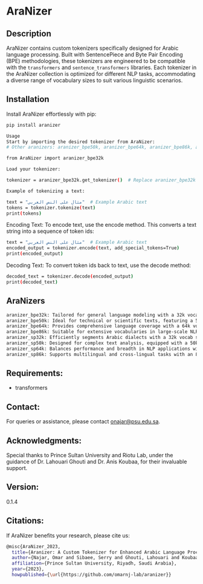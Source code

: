 # AraNizer

## Description
AraNizer contains custom tokenizers specifically designed for Arabic language processing. Built with SentencePiece and Byte Pair Encoding (BPE) methodologies, these tokenizers are engineered to be compatible with the `transformers` and `sentence_transformers` libraries. Each tokenizer in the AraNizer collection is optimized for different NLP tasks, accommodating a diverse range of vocabulary sizes to suit various linguistic scenarios.

## Installation
Install AraNizer effortlessly with pip:
```bash
pip install aranizer

Usage 
Start by importing the desired tokenizer from AraNizer:
# Other aranizers: aranizer_bpe50k, aranizer_bpe64k, aranizer_bpe86k, aranizer_sp32k, aranizer_sp50k, aranizer_sp64k, aranizer_sp86k

from AraNizer import aranizer_bpe32k

Load your tokenizer:

tokenizer = aranizer_bpe32k.get_tokenizer()  # Replace aranizer_bpe32k with your chosen tokenizer

Example of tokenizing a text:

text = "مثال على النص العربي"  # Example Arabic text
tokens = tokenizer.tokenize(text)
print(tokens)
```

Encoding Text:
To encode text, use the encode method. This converts a text string into a sequence of token ids:
```bash
text = "مثال على النص العربي"  # Example Arabic text
encoded_output = tokenizer.encode(text, add_special_tokens=True)
print(encoded_output)
```
Decoding Text:
To convert token ids back to text, use the decode method:
```bash
decoded_text = tokenizer.decode(encoded_output)
print(decoded_text)
```

## AraNizers
```bash
aranizer_bpe32k: Tailored for general language modeling with a 32k vocab size.
aranizer_bpe50k: Ideal for technical or scientific texts, featuring a 50k vocab size.
aranizer_bpe64k: Provides comprehensive language coverage with a 64k vocab size.
aranizer_bpe86k: Suitable for extensive vocabularies in large-scale NLP tasks with an 86k vocab size.
aranizer_sp32k: Efficiently segments Arabic dialects with a 32k vocab size.
aranizer_sp50k: Designed for complex text analysis, equipped with a 50k vocab size.
aranizer_sp64k: Balances performance and breadth in NLP applications with a 64k vocab size.
aranizer_sp86k: Supports multilingual and cross-lingual tasks with an 86k vocab size.
```
## Requirements:
- transformers
  
## Contact:
For queries or assistance, please contact onajar@psu.edu.sa.

## Acknowledgments:
Special thanks to Prince Sultan University and Riotu Lab, under the guidance of Dr. Lahouari Ghouti and Dr. Anis Koubaa, for their invaluable support.

## Version:
0.1.4

## Citations:
If AraNizer benefits your research, please cite us:
```bash
@misc{AraNizer_2023,
  title={Aranizer: A Custom Tokenizer for Enhanced Arabic Language Processing},
  author={Najar, Omar and Sibaee, Serry and Ghouti, Lahouari and Koubaa, Anis},
  affiliation={Prince Sultan University, Riyadh, Saudi Arabia},
  year={2023},
  howpublished={\url{https://github.com/omarnj-lab/aranizer}}
```


